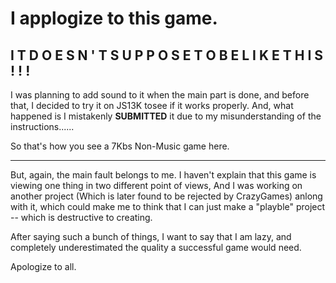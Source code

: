 # I applogize to this game.
## I T   D O E S N ' T   S U P P O S E   T O   B E   L I K E   T H I S ! ! !

I was planning to add sound to it when the main part is done, and before that, I decided to try it on JS13K tosee if it works properly.
	And, what happened is I mistakenly **SUBMITTED** it due to my misunderstanding of the instructions......

So that's how you see a 7Kbs Non-Music game here.

---

But, again, the main fault belongs to me. I haven't explain that this game is viewing one thing in two different point of views,
And I was working on another project (Which is later found to be rejected by CrazyGames) anlong with it, which could make me to think
that I can just make a "playble" project -- which is destructive to creating.

After saying such a bunch of things, I want to say that I am lazy, and completely underestimated the quality a successful game would need.

Apologize to all.
